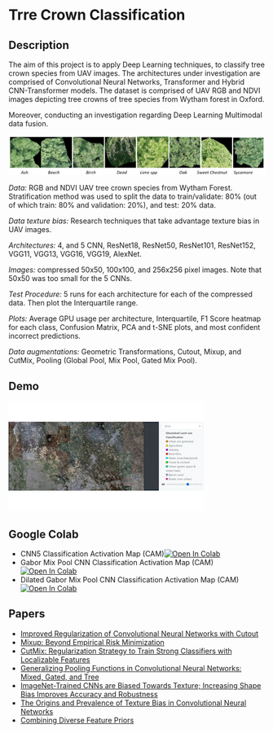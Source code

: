 # Trre Crown Classification

## Description

The aim of this project is to apply Deep Learning techniques, to classify tree crown species from UAV images.
The architectures under investigation are comprised of Convolutional Neural Networks, Transformer and Hybrid CNN-Transformer models. The dataset is comprised of UAV RGB and NDVI images depicting tree crowns of tree species from Wytham forest in Oxford. 

Moreover, conducting an investigation regarding Deep Learning Multimodal data fusion.

![alt text](https://github.com/gvsam7/TreeCrownClass/blob/main/Images/TreeCrownClasses.JPG)

*Data:*  RGB and NDVI UAV tree crown species from Wytham Forest.
Stratification method was used to split the data to train/validate: 80% (out of which train: 80% and
validation: 20%), and test: 20% data.

*Data texture bias:* Research techniques that take advantage texture bias in UAV images.

*Architectures:* 4, and 5 CNN, ResNet18, ResNet50, ResNet101, ResNet152, VGG11, VGG13, VGG16, VGG19, AlexNet.

*Images:* compressed 50x50, 100x100, and 256x256 pixel images. Note that 50x50 was too small for the 5 CNNs.

*Test Procedure:* 5 runs for each architecture for each of the compressed data. Then plot the Interquartile range.

*Plots:* Average GPU usage per architecture, Interquartile, F1 Score heatmap for each class, Confusion Matrix, PCA and t-SNE plots, and most confident incorrect predictions.

*Data augmentations:* Geometric Transformations, Cutout, Mixup, and CutMix, Pooling (Global Pool, Mix Pool, Gated Mix Pool).

## Demo
![](https://github.com/gvsam7/Deep_Augmentations/blob/main/Images/Demo.gif)

## Google Colab
- CNN5 Classification Activation Map (CAM)[![Open In Colab](https://colab.research.google.com/assets/colab-badge.svg)](https://colab.research.google.com/drive/1jICBINwqq2AC9N5vtme7UfkJHTxK8yIR)
- Gabor Mix Pool CNN Classification Activation Map (CAM)[![Open In Colab](https://colab.research.google.com/assets/colab-badge.svg)](https://colab.research.google.com/drive/1QX8Egvzb4NTzcDK9qPkiMeq8p9eEc6sr)
- Dilated Gabor Mix Pool CNN Classification Activation Map (CAM)[![Open In Colab](https://colab.research.google.com/assets/colab-badge.svg)](https://colab.research.google.com/drive/1yfBp_VobZVvm-leq-Ufa4_3KdBl6kNT0)

## Papers
- [Improved Regularization of Convolutional Neural Networks with Cutout](https://arxiv.org/abs/1708.04552)
- [Mixup: Beyond Empirical Risk Minimization](https://arxiv.org/abs/1710.09412)
- [CutMix: Regularization Strategy to Train Strong Classifiers with Localizable Features](https://arxiv.org/abs/1905.04899)
- [Generalizing Pooling Functions in Convolutional Neural Networks: Mixed, Gated, and Tree](https://arxiv.org/abs/1509.08985)
- [ImageNet-Trained CNNs are Biased Towards Texture; Increasing Shape Bias Improves Accuracy and Robustness](https://arxiv.org/abs/1811.12231)
- [The Origins and Prevalence of Texture Bias in Convolutional Neural Networks](https://arxiv.org/abs/1911.09071)
- [Combining Diverse Feature Priors](https://arxiv.org/abs/2110.08220)